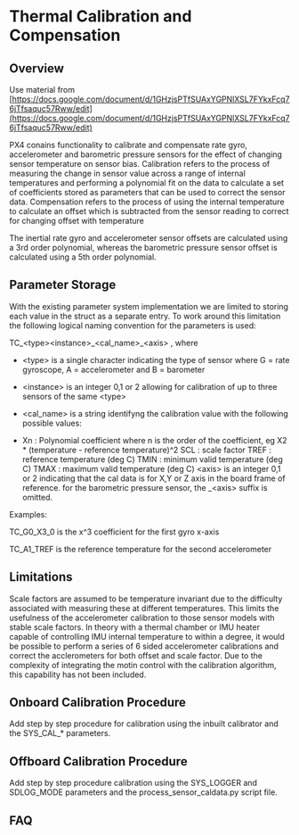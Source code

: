 # Thermal Calibration and Compensation

## Overview

Use material from [https://docs.google.com/document/d/1GHzjsPTfSUAxYGPNlXSL7FYkxFcq76jTfsaquc57Rww/edit](https://docs.google.com/document/d/1GHzjsPTfSUAxYGPNlXSL7FYkxFcq76jTfsaquc57Rww/edit)

PX4 conains functionality to calibrate and compensate rate gyro, accelerometer and barometric pressure sensors for the effect of changing sensor temperature on sensor bias. Calibration refers to the process of measuring the change in sensor value across a range of internal temperatures and performing a polynomial fit on the data to calculate a set of coefficients stored as parameters that can be used to correct the sensor data. Compensation refers to the process of using the internal temperature to calculate an offset which is subtracted from the sensor reading to correct for changing offset with temperature

The inertial rate gyro and accelerometer sensor offsets are calculated using a 3rd order polynomial, whereas the barometric pressure sensor offset is calculated using a 5th order polynomial.

## Parameter Storage

With the existing parameter system implementation we are limited to storing each value in the struct as a separate entry. To work around this limitation the following logical naming convention for the parameters is used:

TC\_&lt;type&gt;&lt;instance&gt;\_&lt;cal\_name&gt;\_&lt;axis&gt; , where

* &lt;type&gt; is a single character indicating the type of sensor where G = rate gyroscope, A = accelerometer and B = barometer

* &lt;instance&gt; is an integer 0,1 or 2 allowing for calibration of up to three sensors of the same &lt;type&gt;

* &lt;cal\_name&gt; is a string identifyng the calibration value with the following possible values:

* Xn : Polynomial coefficient where n is the order of the coefficient, eg X2 \* \(temperature - reference temperature\)^2
  SCL : scale factor
  TREF : reference temperature \(deg C\)
  TMIN : minimum valid temperature \(deg C\)
  TMAX : maximum valid temperature \(deg C\)
  &lt;axis&gt; is an integer 0,1 or 2 indicating that the cal data is for X,Y or Z axis in the board frame of reference. for the barometric pressure sensor, the \_&lt;axis&gt; suffix is omitted.

Examples:

TC\_G0\_X3\_0 is the x^3 coefficient for the first gyro x-axis

TC\_A1\_TREF is the reference temperature for the second accelerometer

## Limitations

Scale factors are assumed to be temperature invariant due to the difficulty associated with measuring these at different temperatures. This limits the usefulness of the accelerometer calibration to those sensor models with stable scale factors. In theory with a thermal chamber or IMU heater capable of controlling IMU internal temperature to within a degree, it would be possible to perform a series of 6 sided accelerometer calibrations and correct the acclerometers for both offset and scale factor. Due to the complexity of integrating the motin control with the calibration algorithm, this capability  has not been  included.

## Onboard Calibration Procedure

Add step by step procedure for calibration using the inbuilt calibrator and the SYS\_CAL\_\* parameters.

## Offboard Calibration Procedure

Add step by step procedure calibration using the SYS\_LOGGER and SDLOG\_MODE parameters and the process\_sensor\_caldata.py script file.

## FAQ



